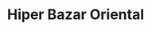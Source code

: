 ---
title: "Hiper Bazar Oriental"
url: /losar-de-la-vera/hiper-bazar-oriental/
shop: tienda de variedades
---